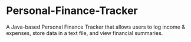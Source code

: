# Personal-Finance-Tracker
A Java-based Personal Finance Tracker that allows users to log income &amp; expenses, store data in a text file, and view financial summaries.
